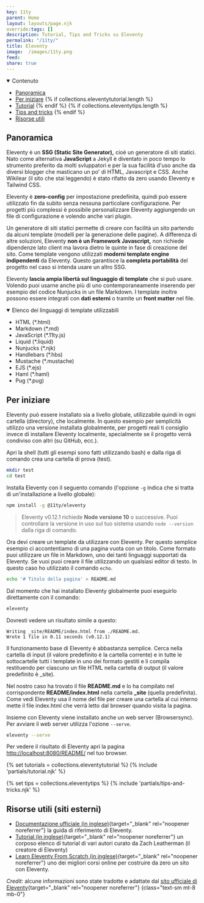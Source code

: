 ```yaml
---
key: 11ty
parent: Home
layout: layouts/page.njk
override:tags: []
description: Tutorial, Tips and Tricks su Eleventy
permalink: "/11ty/"
title: Eleventy
image:  /images/11ty.png
feed:
share: true
---
```


<details open>
<summary>
Contenuto
</summary>

- [Panoramica](#panoramica)
- [Per iniziare](#per-iniziare)
{% if collections.eleventytutorial.length %}
- [Tutorial](#tutorial)
{% endif %}
{% if collections.eleventytips.length %}
- [Tips and tricks](#tips-and-tricks)
{% endif %}
- [Risorse utili](<#risorse-utili-(siti-esterni)>)

</details>

## Panoramica

Eleventy è un **SSG (Static Site Generator),** cioè un generatore di siti statici. Nato come alternativa **JavaScript** a Jekyll è diventato in poco tempo lo strumento preferito da molti svluppatori e per la sua facilità d'uso anche da diversi blogger che masticano un po' di HTML, Javascript e CSS. Anche Wikilear (il sito che stai leggendo) è stato rifatto da zero usando Eleventy e Tailwind CSS.

Eleventy è **zero-config** per impostazione predefinita, quindi può essere utilizzato fin da subito senza nessuna particolare configurazione. Per progetti più complessi è possibile personalizzare Eleventy aggiungendo un file di configurazione e volendo anche vari plugin.

Un generatore di siti statici permette di creare con facilità un sito partendo da alcuni template (modelli per la generazione delle pagine). A differenza di altre soluzioni, Eleventy **non è un Framework Javascript,** non richiede dipendenze lato client ma lavora dietro le quinte in fase di creazione del sito. Come template vengono utilizzati **moderni template engine indipendenti** da Eleventy. Questo garantisce la **completa portabilità** del progetto nel caso si intenda usare un altro SSG.

Eleventy **lascia ampia libertà sul linguaggio di template** che si può usare. Volendo puoi usarne anche più di uno contemporaneamente inserendo per esempio del codice Nunjucks in un file Markdown. I template inoltre possono essere integrati con **dati esterni** o tramite un **front matter** nel file.

<details open>
<summary>
Elenco dei linguaggi di template utilizzabili
</summary>

- HTML (\*.html)
- Markdown (\*.md)
- JavaScript (\*.11ty.js)
- Liquid (\*.liquid)
- Nunjucks (\*.njk)
- Handlebars (\*.hbs)
- Mustache (\*.mustache)
- EJS (\*.ejs)
- Haml (\*.haml)
- Pug (\*.pug)

</details>

## Per iniziare

Eleventy può essere installato sia a livello globale, utilizzabile quindi in ogni cartella (directory), che localmente. In questo esempio per semplicità utilizzo una versione installata globalmente, per progetti reali ti consiglio invece di installare Eleventy localmente, specialmente se il progetto verrà condiviso con altri (su GitHub, ecc.).

Apri la shell (tutti gli esempi sono fatti utilizzando bash) e dalla riga di comando crea una cartella di prova (test).

```bash
mkdir test
cd test
```

Installa Eleventy con il seguento comando (l'opzione `-g` indica che si tratta di un'installazione a livello globale):

```bash
npm install -g @11ty/eleventy
```

> Eleventy v0.12.1 richiede **Node versione 10** o successive.
> Puoi controllare la versione in uso sul tuo sistema usando `node --version` dalla riga di comando.

Ora devi creare un template da utilizzare con Eleventy. Per questo semplice esempio ci accontentiamo di una pagina vuota con un titolo. Come formato puoi utilizzare un file in Markdown, uno dei tanti linguaggi supportati da Eleventy. Se vuoi puoi creare il file utilizzando un qualsiasi editor di testo. In questo caso ho utilizzato il comando `echo`.

```bash
echo '# Titolo della pagina' > README.md
```

Dal momento che hai installato Eleventy globalmente puoi eseguirlo direttamente con il comando:

```bash
eleventy
```

Dovresti vedere un risultato simile a questo:

```shell
Writing _site/README/index.html from ./README.md.
Wrote 1 file in 0.11 seconds (v0.12.1)
```

Il funzionamento base di Eleventy è abbastanza semplice. Cerca nella cartella di input (il valore predefinito è la cartella corrente) e in tutte le sottocartelle tutti i template in uno dei formato gestiti e li compila restituendo per ciascuno un file HTML nella cartella di output (il valore predefinito è \_site).

Nel nostro caso ha trovato il file **README.md** e lo ha compilato nel corrispondente **README/index.html** nella cartella **\_site** (quella predefinita). Come vedi Eleventy usa il nome del file per creare una cartella al cui interno mette il file index.html che verrà letto dal browser quando visita la pagina.

Insieme con Eleventy viene installato anche un web server (Browsersync). Per avviare il web server utilizza l'ozione `--serve`.

```bash
eleventy --serve
```

Per vedere il risultato di Eleventy apri la pagina [http://localhost:8080/README/](http://localhost:8080/README/) nel tuo browser.

{% set tutorials = collections.eleventytutorial %}
{% include 'partials/tutorial.njk' %}

{% set tips = collections.eleventytips %}
{% include 'partials/tips-and-tricks.njk' %}

## Risorse utili (siti esterni)

- [Documentazione ufficiale (in inglese)](https://www.11ty.dev/docs/){target="\_blank" rel="noopener noreferrer"} la guida di riferimento di Eleventy.
- [Tutorial (in inglese)](https://www.11ty.dev/docs/tutorials/){target="\_blank" rel="noopener noreferrer"} un corposo elenco di tutorial di vari autori curato da Zach Leatherman (il creatore di Eleventy)
- [Learn Eleventy From Scratch (in inglese)](https://piccalil.li/course/learn-eleventy-from-scratch/){target="\_blank" rel="noopener noreferrer"} uno dei migliori corsi online per costruire da zero un sito con Eleventy.

_Credit:_ alcune informazioni sono state tradotte e adattate dal [sito ufficiale di Eleventy](https://www.11ty.dev/){target="\_blank" rel="noopener noreferrer"}
{class="text-sm mt-8 mb-0"}
